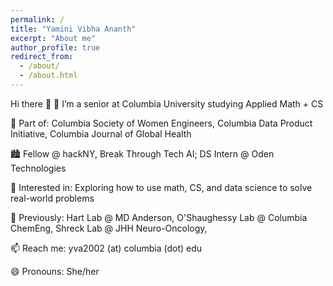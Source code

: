 ```yaml
---
permalink: /
title: "Yamini Vibha Ananth"
excerpt: "About me"
author_profile: true
redirect_from: 
  - /about/
  - /about.html
---
```


Hi there 👋
🔭 I’m a senior at Columbia University studying Applied Math + CS

👯 Part of: Columbia Society of Women Engineers, Columbia Data Product Initiative, Columbia Journal of Global Health

🏙️ Fellow @ hackNY, Break Through Tech AI; DS Intern @ Oden Technologies

🧠 Interested in: Exploring how to use math, CS, and data science to solve real-world problems

🌟 Previously: Hart Lab @ MD Anderson, O'Shaughessy Lab @ Columbia ChemEng, Shreck Lab @ JHH Neuro-Oncology,

📫 Reach me: yva2002 (at) columbia (dot) edu

😄 Pronouns: She/her



